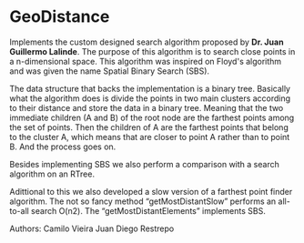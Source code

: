 GeoDistance
===========


Implements the custom designed search algorithm proposed by <strong>Dr. Juan
Guillermo Lalinde</strong>. The purpose of this algorithm is to search close
points in a n-dimensional space. This algorithm was inspired on Floyd's
algorithm and was given the name Spatial Binary Search (SBS).

The data structure that backs the implementation is a binary tree. Basically
what the algorithm does is divide the points in two main clusters according
to their distance and store the data in a binary tree. Meaning that the two
immediate children (A and B) of the root node are the farthest points among
the set of points. Then the children of A are the farthest points that belong
to the cluster A, which means that are closer to point A rather than to point
B. And the process goes on.

Besides implementing SBS we also perform a comparison with a search algorithm 
on an RTree.

Adittional to this we also developed a slow version of a farthest point finder algorithm.
The not so fancy method “getMostDistantSlow” performs an all-to-all search O(n2). 
The “getMostDistantElements” implements SBS.

Authors:
Camilo Vieira
Juan Diego Restrepo
